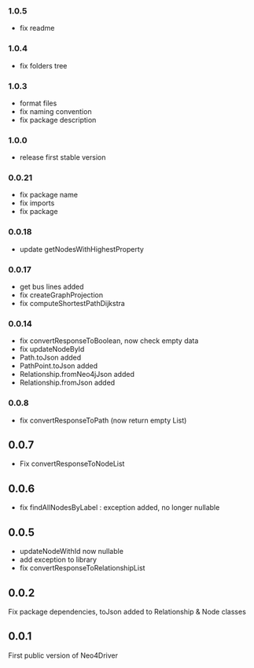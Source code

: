 ### 1.0.5

- fix readme

### 1.0.4

- fix folders tree

### 1.0.3

- format files
- fix naming convention
- fix package description

### 1.0.0

- release first stable version

### 0.0.21

- fix package name
- fix imports
- fix package

### 0.0.18

- update getNodesWithHighestProperty

### 0.0.17
- get bus lines added
- fix createGraphProjection
- fix computeShortestPathDijkstra

### 0.0.14
- fix convertResponseToBoolean, now check empty data
- fix updateNodeById
- Path.toJson added
- PathPoint.toJson added
- Relationship.fromNeo4jJson added
- Relationship.fromJson added

### 0.0.8
- fix convertResponseToPath (now return empty List)

## 0.0.7
- Fix convertResponseToNodeList

## 0.0.6
- fix findAllNodesByLabel : exception added, no longer nullable

## 0.0.5
- updateNodeWithId now nullable
- add exception to library
- fix convertResponseToRelationshipList

## 0.0.2
Fix package dependencies, toJson added to Relationship & Node classes

## 0.0.1
First public version of Neo4Driver